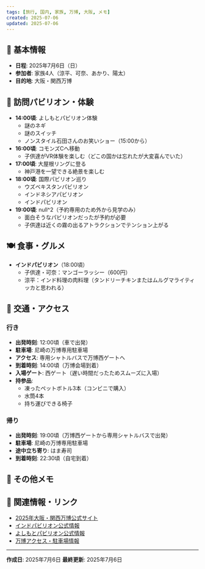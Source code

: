 ```yaml
---
tags: [旅行, 国内, 家族, 万博, 大阪, メモ]
created: 2025-07-06
updated: 2025-07-06
---
```


## 📅 基本情報
- **日程**: 2025年7月6日（日）
- **参加者**: 家族4人（涼平、可奈、あかり、陽太）
- **目的地**: 大阪・関西万博

## 🎯 訪問パビリオン・体験

- **14:00頃**: よしもとパビリオン体験
  - 謎のネギ
  - 謎のスイッチ
  - ノンスタイル石田さんのお笑いショー（15:00から）
- **16:00頃**: コモンズCへ移動
  - 子供達がVR体験を楽しむ（どこの国かは忘れたが大変喜んでいた）
- **17:00頃**: 大屋根リングに登る
  - 神戸港を一望できる絶景を楽しむ
- **18:00頃**: 国際パビリオン巡り
  - ウズベキスタンパビリオン
  - インドネシアパビリオン
  - インドパビリオン
- **19:00頃**: null^2（予約専用のため外から見学のみ）
  - 面白そうなパビリオンだったが予約が必要
  - 子供達は近くの霧の出るアトラクションでテンション上がる

## 🍽️ 食事・グルメ

- **インドパビリオン**（18:00頃）
  - 子供達・可奈：マンゴーラッシー（600円）
  - 涼平：インド料理の肉料理（タンドリーチキンまたはムルグマライティッカと思われる）

## 🚗 交通・アクセス

### 行き
- **出発時刻**: 12:00頃（車で出発）
- **駐車場**: 尼崎の万博専用駐車場
- **アクセス**: 専用シャトルバスで万博西ゲートへ
- **到着時刻**: 14:00頃（万博会場到着）
- **入場ゲート**: 西ゲート（遅い時間だったためスムーズに入場）
- **持参品**: 
  - 凍ったペットボトル3本（コンビニで購入）
  - 水筒4本
  - 持ち運びできる椅子

### 帰り
- **出発時刻**: 19:00頃（万博西ゲートから専用シャトルバスで出発）
- **駐車場**: 尼崎の万博専用駐車場
- **途中立ち寄り**: はま寿司
- **到着時刻**: 22:30頃（自宅到着）


## 📝 その他メモ

## 🔗 関連情報・リンク

- [2025年大阪・関西万博公式サイト](https://www.expo2025.or.jp/)
- [インドパビリオン公式情報](https://www.expo2025.or.jp/overview/pavilion/type-b/india/)
- [よしもとパビリオン公式情報](https://www.expo2025.or.jp/overview/pavilion/type-a/yoshimoto/)
- [万博アクセス・駐車場情報](https://www.expo2025.or.jp/access/)

---
**作成日**: 2025年7月6日
**最終更新**: 2025年7月6日